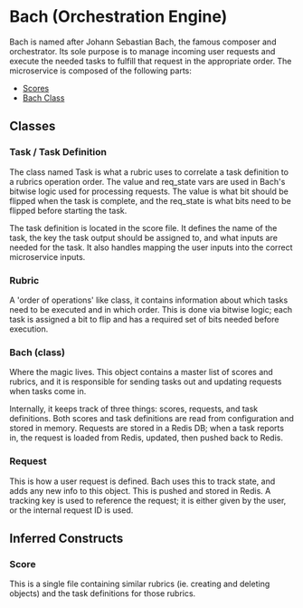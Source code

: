 # Bach (Orchestration Engine)
Bach is named after Johann Sebastian Bach, the famous composer and orchestrator. Its sole purpose is to manage incoming user requests and execute the needed tasks to fulfill that request in the appropriate order. The microservice is composed of the following parts:
- [Scores](#Score)
- [Bach Class](#Bach (class))

## Classes
### Task / Task Definition
The class named Task is what a rubric uses to correlate a task definition to a rubrics operation order. The value and req_state vars are used in Bach's bitwise logic used for processing requests. The value is what bit should be flipped when the task is complete, and the req_state is what bits need to be flipped before starting the task.

The task definition is located in the score file. It defines the name of the task, the key the task output should be assigned to, and what inputs are needed for the task. It also handles mapping the user inputs into the correct microservice inputs.
### Rubric
A 'order of operations' like class, it contains information about which tasks need to be executed and in which order. This is done via bitwise logic; each task is assigned a bit to flip and has a required set of bits needed before execution.
### Bach (class)
Where the magic lives. This object contains a master list of scores and rubrics, and it is responsible for sending tasks out and updating requests when tasks come in.

Internally, it keeps track of three things: scores, requests, and task definitions. Both scores and task definitions are read from configuration and stored in memory. Requests are stored in a Redis DB; when a task reports in, the request is loaded from Redis, updated, then pushed back to Redis.
### Request
This is how a user request is defined. Bach uses this to track state, and adds any new info to this object. This is pushed and stored in Redis. A tracking key is used to reference the request; it is either given by the user, or the internal request ID is used.
## Inferred Constructs
### Score
This is a single file containing similar rubrics (ie. creating and deleting objects) and the task definitions for those rubrics.
